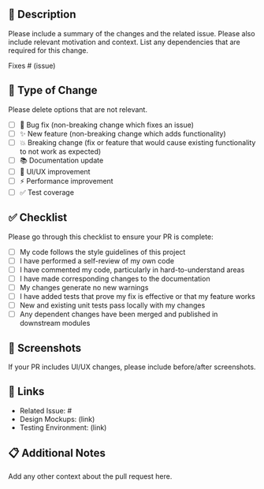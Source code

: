 ## 📝 Description
Please include a summary of the changes and the related issue. Please also include relevant motivation and context. List any dependencies that are required for this change.

Fixes # (issue)

## 🔄 Type of Change
Please delete options that are not relevant.

- [ ] 🐛 Bug fix (non-breaking change which fixes an issue)
- [ ] ✨ New feature (non-breaking change which adds functionality)
- [ ] 💥 Breaking change (fix or feature that would cause existing functionality to not work as expected)
- [ ] 📚 Documentation update
- [ ] 🎨 UI/UX improvement
- [ ] ⚡ Performance improvement
- [ ] ✅ Test coverage

## ✅ Checklist
Please go through this checklist to ensure your PR is complete:

- [ ] My code follows the style guidelines of this project
- [ ] I have performed a self-review of my own code
- [ ] I have commented my code, particularly in hard-to-understand areas
- [ ] I have made corresponding changes to the documentation
- [ ] My changes generate no new warnings
- [ ] I have added tests that prove my fix is effective or that my feature works
- [ ] New and existing unit tests pass locally with my changes
- [ ] Any dependent changes have been merged and published in downstream modules

## 📸 Screenshots
If your PR includes UI/UX changes, please include before/after screenshots.

## 🔗 Links
- Related Issue: #
- Design Mockups: (link)
- Testing Environment: (link)

## 📋 Additional Notes
Add any other context about the pull request here.